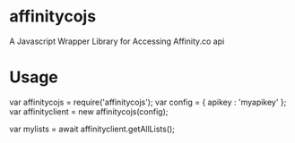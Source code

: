 # affinitycojs
A Javascript Wrapper Library for Accessing Affinity.co api

# Usage

var affinitycojs = require('affinitycojs');
var config = { apikey : 'myapikey' };
var affinityclient = new affinitycojs(config);

var mylists = await affinityclient.getAllLists();